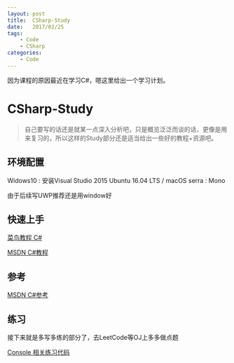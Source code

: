 ```yaml
---
layout: post
title:  CSharp-Study
date:   2017/02/25
tags:
    - Code
    - CSharp
categories:
    - Code
---
```


因为课程的原因最近在学习C#，嗯这里给出一个学习计划。

# CSharp-Study
> 自己要写的话还是就某一点深入分析吧，只是概览泛泛而谈的话，更像是用来复习的，所以这样的Study部分还是适当给出一些好的教程+资源吧。

## 环境配置
Widows10 : 安装Visual Studio 2015
Ubuntu 16.04 LTS / macOS serra : Mono

由于后续写UWP推荐还是用window好

## 快速上手
 
[菜鸟教程 C#](http://www.runoob.com/csharp/csharp-tutorial.html)

[MSDN C#教程](https://msdn.microsoft.com/zh-cn/library/aa288436(v=vs.71).aspx)

## 参考

[MSDN C#参考](https://msdn.microsoft.com/zh-cn/library/618ayhy6.aspx)

## 练习
接下来就是多写多练的部分了，去LeetCode等OJ上多多做点题

[Console 相关练习代码](https://github.com/jskyzero/CSharp-Study)